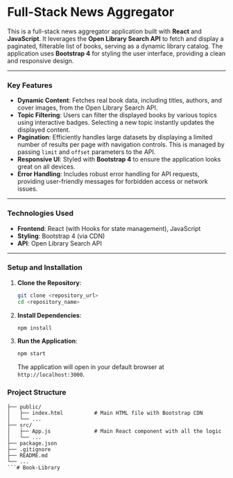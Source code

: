 # Full-Stack News Aggregator

This is a full-stack news aggregator application built with **React** and **JavaScript**. It leverages the **Open Library Search API** to fetch and display a paginated, filterable list of books, serving as a dynamic library catalog. The application uses **Bootstrap 4** for styling the user interface, providing a clean and responsive design.

-----

### Key Features

  * **Dynamic Content**: Fetches real book data, including titles, authors, and cover images, from the Open Library Search API.
  * **Topic Filtering**: Users can filter the displayed books by various topics using interactive badges. Selecting a new topic instantly updates the displayed content.
  * **Pagination**: Efficiently handles large datasets by displaying a limited number of results per page with navigation controls. This is managed by passing `limit` and `offset` parameters to the API.
  * **Responsive UI**: Styled with **Bootstrap 4** to ensure the application looks great on all devices.
  * **Error Handling**: Includes robust error handling for API requests, providing user-friendly messages for forbidden access or network issues.

-----

### Technologies Used

  * **Frontend**: React (with Hooks for state management), JavaScript
  * **Styling**: Bootstrap 4 (via CDN)
  * **API**: Open Library Search API

-----

### Setup and Installation

1.  **Clone the Repository**:

    ```bash
    git clone <repository_url>
    cd <repository_name>
    ```

2.  **Install Dependencies**:

    ```bash
    npm install
    ```

3.  **Run the Application**:

    ```bash
    npm start
    ```

    The application will open in your default browser at `http://localhost:3000`.

### Project Structure

```
├── public/
│   ├── index.html          # Main HTML file with Bootstrap CDN
│   └── ...
├── src/
│   ├── App.js              # Main React component with all the logic
│   └── ...
├── package.json
├── .gitignore
├── README.md
└── ...
```# Book-Library
